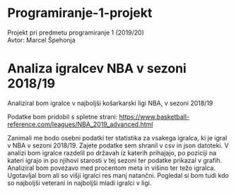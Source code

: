 # Programiranje-1-projekt
Projekt pri predmetu programiranje 1 (2019/20) <br>
Avtor: Marcel Špehonja

# Analiza igralcev NBA v sezoni 2018/19
Analiziral bom igralce v najboljši košarkarski ligi NBA, v sezoni 2018/19

Podatke bom pridobil s spletne strani:
https://www.basketball-reference.com/leagues/NBA_2019_advanced.html

Zanimali me bodo osebni podatki ter statistika za vsakega igralca, ki je igral v NBA v sezoni 2018/19. Zajete podatke sem shranil v csv in json datoteki. V analizi bom igralce razdelil po državah iz katerih prihajajo, po poziciji na kateri igrajo in po njihovi starosti v tej sezoni ter podatke prikazal v grafih. Analiziral bom povezavo med procentom meta in višino ter težo igralca. Ugotavljal bom ali so višji igralci res manj natančni. Pogledal si bom tudi kdo so najboljši veterani in najboljši mladi igralci v ligi. 
